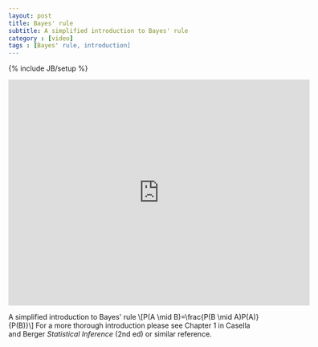 ```yaml
---
layout: post
title: Bayes' rule
subtitle: A simplified introduction to Bayes' rule
category : [video]
tags : [Bayes' rule, introduction]
---
```

{% include JB/setup %}

<iframe width="600" height="450" src="http://www.youtube.com/embed/m_XdFYOZ6K4?rel=0" frameborder="0" allowfullscreen></iframe>

A simplified introduction to Bayes' rule \\[P(A \mid B)=\frac{P(B \mid A)P(A)}{P(B)}\\] For a more thorough introduction please see Chapter 1 in Casella and Berger _Statistical Inference_ (2nd ed) or similar reference.

